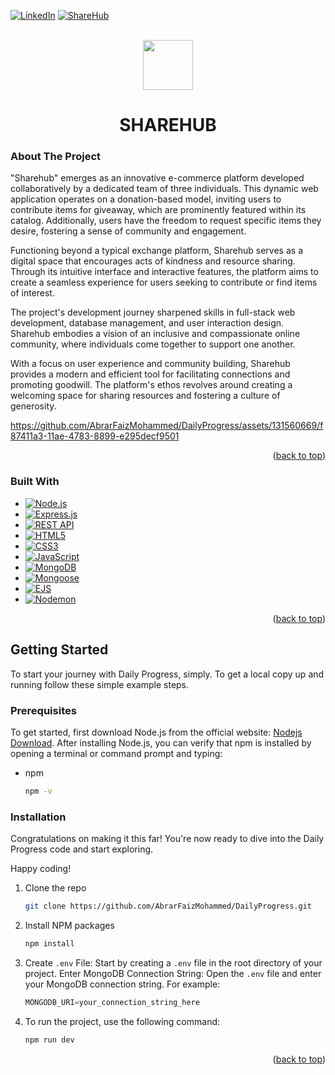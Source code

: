 <!-- PROJECT SHIELDS -->
<a name="readme-top"></a>
<!--
*** I'm using markdown "reference style" links for readability.
*** Reference links are enclosed in brackets [ ] instead of parentheses ( ).
*** See the bottom of this document for the declaration of the reference variables
*** for contributors-url, forks-url, etc. This is an optional, concise syntax you may use.
*** https://www.markdownguide.org/basic-syntax/#reference-style-links
-->

[![LinkedIn](https://img.shields.io/badge/LinkedIn-blue?style=for-the-badge&logo=linkedin)](https://linkedin.com/in/abrarfaizmohammed)
[![ShareHub](https://img.shields.io/badge/ShareHub-green?style=for-the-badge&logoColor=white)](https://sharehub-zc6q.onrender.com/)



<!-- PROJECT LOGO -->
<br />
<div align="center">
  <a href="https://dailyprogress-9pw4.onrender.com/" target="_blank">
    <img src="https://github.com/AbrarFaizMohammed/DailyProgress/assets/131560669/a663ec66-ea7a-4081-8ee2-d8cab4ff5813" width="80" height="80">
  </a>

  <h1 align="center">SHAREHUB</h1>
</div>



<!-- ABOUT THE PROJECT -->
### About The Project
"Sharehub" emerges as an innovative e-commerce platform developed collaboratively by a dedicated team of three individuals. This dynamic web application operates on a donation-based model, inviting users to contribute items for giveaway, which are prominently featured within its catalog. Additionally, users have the freedom to request specific items they desire, fostering a sense of community and engagement.

Functioning beyond a typical exchange platform, Sharehub serves as a digital space that encourages acts of kindness and resource sharing. Through its intuitive interface and interactive features, the platform aims to create a seamless experience for users seeking to contribute or find items of interest.

The project's development journey sharpened skills in full-stack web development, database management, and user interaction design. Sharehub embodies a vision of an inclusive and compassionate online community, where individuals come together to support one another.

With a focus on user experience and community building, Sharehub provides a modern and efficient tool for facilitating connections and promoting goodwill. The platform's ethos revolves around creating a welcoming space for sharing resources and fostering a culture of generosity.

https://github.com/AbrarFaizMohammed/DailyProgress/assets/131560669/f87411a3-11ae-4783-8899-e295decf9501

<p align="right">(<a href="#readme-top">back to top</a>)</p>



### Built With

* [![Node.js](https://img.shields.io/badge/Node.js-43853D?style=for-the-badge&logo=node.js&logoColor=white)](https://nodejs.org/)
* [![Express.js](https://img.shields.io/badge/Express.js-000000?style=for-the-badge&logo=express&logoColor=white)](https://expressjs.com/)
* [![REST API](https://img.shields.io/badge/REST%20API-007396?style=for-the-badge&logo=rest&logoColor=white)](https://en.wikipedia.org/wiki/Representational_state_transfer)
* [![HTML5](https://img.shields.io/badge/HTML5-E34F26?style=for-the-badge&logo=html5&logoColor=white)](https://developer.mozilla.org/en-US/docs/Web/HTML)
* [![CSS3](https://img.shields.io/badge/CSS3-1572B6?style=for-the-badge&logo=css3&logoColor=white)](https://developer.mozilla.org/en-US/docs/Web/CSS)
* [![JavaScript](https://img.shields.io/badge/JavaScript-F7DF1E?style=for-the-badge&logo=javascript&logoColor=black)](https://developer.mozilla.org/en-US/docs/Web/JavaScript)
* [![MongoDB](https://img.shields.io/badge/MongoDB-4EA94B?style=for-the-badge&logo=mongodb&logoColor=white)](https://www.mongodb.com/)
* [![Mongoose](https://img.shields.io/badge/Mongoose-880000?style=for-the-badge&logo=mongoose&logoColor=white)](https://mongoosejs.com/)
* [![EJS](https://img.shields.io/badge/EJS-2B2B2B?style=for-the-badge&logo=ejs&logoColor=white)](https://ejs.co/)
* [![Nodemon](https://img.shields.io/badge/Nodemon-76D04B?style=for-the-badge&logo=nodemon&logoColor=white)](https://nodemon.io/)







<p align="right">(<a href="#readme-top">back to top</a>)</p>



<!-- GETTING STARTED -->
## Getting Started

To start your journey with Daily Progress, simply.
To get a local copy up and running follow these simple example steps.

### Prerequisites

To get started, first download Node.js from the official website: <a href="https://nodejs.org/en/download">Nodejs Download</a>. 
After installing Node.js, you can verify that npm is installed by opening a terminal or command prompt and typing:
* npm
  ```sh
  npm -v
  ```

### Installation

Congratulations on making it this far! You're now ready to dive into the Daily Progress code and start exploring.<br/>

Happy coding!

1. Clone the repo
   ```sh
   git clone https://github.com/AbrarFaizMohammed/DailyProgress.git
   ```
2. Install NPM packages
   ```sh
   npm install
   ```
3. Create `.env` File: Start by creating a `.env` file in the root directory of your project. Enter MongoDB Connection String: Open the `.env` file and enter your MongoDB connection string. For example:
   ```js
   MONGODB_URI=your_connection_string_here
   ```
4. To run the project, use the following command:
   ```sh
   npm run dev
   ```

<p align="right">(<a href="#readme-top">back to top</a>)</p>





<!-- MARKDOWN LINKS & IMAGES -->
<!-- https://www.markdownguide.org/basic-syntax/#reference-style-links -->
[contributors-shield]: https://img.shields.io/github/contributors/othneildrew/Best-README-Template.svg?style=for-the-badge
[contributors-url]: https://github.com/othneildrew/Best-README-Template/graphs/contributors
[forks-shield]: https://img.shields.io/github/forks/othneildrew/Best-README-Template.svg?style=for-the-badge
[forks-url]: https://github.com/othneildrew/Best-README-Template/network/members
[stars-shield]: https://img.shields.io/github/stars/othneildrew/Best-README-Template.svg?style=for-the-badge
[stars-url]: https://github.com/othneildrew/Best-README-Template/stargazers
[issues-shield]: https://img.shields.io/github/issues/othneildrew/Best-README-Template.svg?style=for-the-badge
[issues-url]: https://github.com/othneildrew/Best-README-Template/issues
[license-shield]: https://img.shields.io/github/license/othneildrew/Best-README-Template.svg?style=for-the-badge
[license-url]: https://github.com/othneildrew/Best-README-Template/blob/master/LICENSE.txt
[linkedin-shield]: https://img.shields.io/badge/-LinkedIn-black.svg?style=for-the-badge&logo=linkedin&colorB=555
[linkedin-url]: https://linkedin.com/in/othneildrew
[product-screenshot]: images/screenshot.png
[Next.js]: https://img.shields.io/badge/next.js-000000?style=for-the-badge&logo=nextdotjs&logoColor=white
[Next-url]: https://nextjs.org/
[React.js]: https://img.shields.io/badge/React-20232A?style=for-the-badge&logo=react&logoColor=61DAFB
[React-url]: https://reactjs.org/
[Vue.js]: https://img.shields.io/badge/Vue.js-35495E?style=for-the-badge&logo=vuedotjs&logoColor=4FC08D
[Vue-url]: https://vuejs.org/
[Angular.io]: https://img.shields.io/badge/Angular-DD0031?style=for-the-badge&logo=angular&logoColor=white
[Angular-url]: https://angular.io/
[Svelte.dev]: https://img.shields.io/badge/Svelte-4A4A55?style=for-the-badge&logo=svelte&logoColor=FF3E00
[Svelte-url]: https://svelte.dev/
[Laravel.com]: https://img.shields.io/badge/Laravel-FF2D20?style=for-the-badge&logo=laravel&logoColor=white
[Laravel-url]: https://laravel.com
[Bootstrap.com]: https://img.shields.io/badge/Bootstrap-563D7C?style=for-the-badge&logo=bootstrap&logoColor=white
[Bootstrap-url]: https://getbootstrap.com
[JQuery.com]: https://img.shields.io/badge/jQuery-0769AD?style=for-the-badge&logo=jquery&logoColor=white
[JQuery-url]: https://jquery.com 
